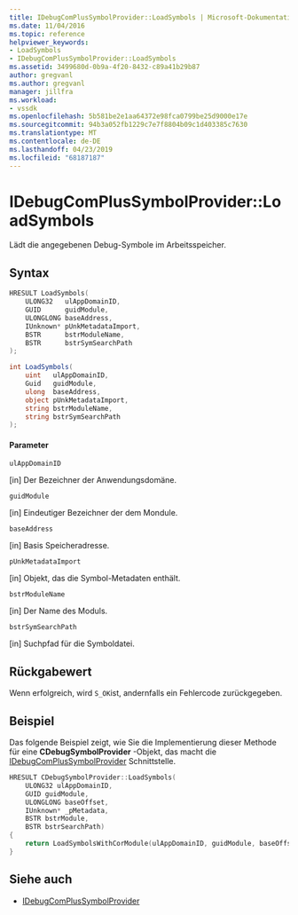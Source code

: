 ```yaml
---
title: IDebugComPlusSymbolProvider::LoadSymbols | Microsoft-Dokumentation
ms.date: 11/04/2016
ms.topic: reference
helpviewer_keywords:
- LoadSymbols
- IDebugComPlusSymbolProvider::LoadSymbols
ms.assetid: 3499680d-0b9a-4f20-8432-c89a41b29b87
author: gregvanl
ms.author: gregvanl
manager: jillfra
ms.workload:
- vssdk
ms.openlocfilehash: 5b581be2e1aa64372e98fca0799be25d9000e17e
ms.sourcegitcommit: 94b3a052fb1229c7e7f8804b09c1d403385c7630
ms.translationtype: MT
ms.contentlocale: de-DE
ms.lasthandoff: 04/23/2019
ms.locfileid: "68187187"
---
```

# <a name="idebugcomplussymbolproviderloadsymbols"></a>IDebugComPlusSymbolProvider::LoadSymbols
Lädt die angegebenen Debug-Symbole im Arbeitsspeicher.

## <a name="syntax"></a>Syntax

```cpp
HRESULT LoadSymbols(
    ULONG32   ulAppDomainID,
    GUID      guidModule,
    ULONGLONG baseAddress,
    IUnknown* pUnkMetadataImport,
    BSTR      bstrModuleName,
    BSTR      bstrSymSearchPath
);
```

```csharp
int LoadSymbols(
    uint   ulAppDomainID,
    Guid   guidModule,
    ulong  baseAddress,
    object pUnkMetadataImport,
    string bstrModuleName,
    string bstrSymSearchPath
);
```

#### <a name="parameters"></a>Parameter
`ulAppDomainID`

 [in] Der Bezeichner der Anwendungsdomäne.

`guidModule`

 [in] Eindeutiger Bezeichner der dem Mondule.

`baseAddress`

 [in] Basis Speicheradresse.

`pUnkMetadataImport`

 [in] Objekt, das die Symbol-Metadaten enthält.

`bstrModuleName`

 [in] Der Name des Moduls.

`bstrSymSearchPath`

 [in] Suchpfad für die Symboldatei.

## <a name="return-value"></a>Rückgabewert
Wenn erfolgreich, wird `S_OK`ist, andernfalls ein Fehlercode zurückgegeben.

## <a name="example"></a>Beispiel
Das folgende Beispiel zeigt, wie Sie die Implementierung dieser Methode für eine **CDebugSymbolProvider** -Objekt, das macht die [IDebugComPlusSymbolProvider](../../../extensibility/debugger/reference/idebugcomplussymbolprovider.md) Schnittstelle.

```cpp
HRESULT CDebugSymbolProvider::LoadSymbols(
    ULONG32 ulAppDomainID,
    GUID guidModule,
    ULONGLONG baseOffset,
    IUnknown* _pMetadata,
    BSTR bstrModule,
    BSTR bstrSearchPath)
{
    return LoadSymbolsWithCorModule(ulAppDomainID, guidModule, baseOffset, _pMetadata, NULL, bstrModule, bstrSearchPath);
}
```

## <a name="see-also"></a>Siehe auch
- [IDebugComPlusSymbolProvider](../../../extensibility/debugger/reference/idebugcomplussymbolprovider.md)
